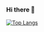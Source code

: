 ### Hi there 👋

[![Top Langs](https://github-readme-stats.vercel.app/api/top-langs/?username=ulset)](https://github.com/anuraghazra/github-readme-stats)
